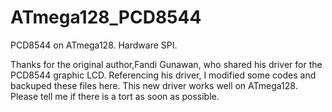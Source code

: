 # ATmega128_PCD8544
PCD8544 on ATmega128. Hardware SPI.


Thanks for the original author,Fandi Gunawan, who shared his driver for the PCD8544 graphic LCD. Referencing his driver, I modified some codes and backuped these files here. This new driver works well on ATmega128. Please tell me if there is a tort as soon as possible.
